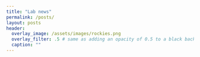 ```yaml
---
title: "Lab news"
permalink: /posts/
layout: posts
header:
  overlay_image: /assets/images/rockies.png
  overlay_filter: .5 # same as adding an opacity of 0.5 to a black background
  caption: ""
---
```

